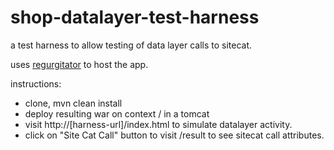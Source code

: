 # shop-datalayer-test-harness

a test harness to allow testing of data layer calls to sitecat. 

uses [regurgitator](http://github.com/talmeym/regurgitator-all) to host the app.

instructions:

- clone, mvn clean install
- deploy resulting war on context / in a tomcat
- visit http://[harness-url]/index.html to simulate datalayer activity.
- click on "Site Cat Call" button to visit /result to see sitecat call attributes. 
